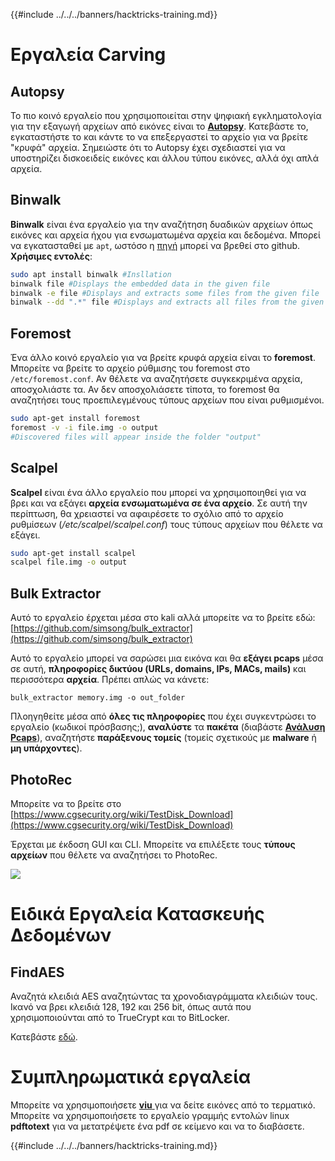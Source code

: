 {{#include ../../../banners/hacktricks-training.md}}

# Εργαλεία Carving

## Autopsy

Το πιο κοινό εργαλείο που χρησιμοποιείται στην ψηφιακή εγκληματολογία για την εξαγωγή αρχείων από εικόνες είναι το [**Autopsy**](https://www.autopsy.com/download/). Κατεβάστε το, εγκαταστήστε το και κάντε το να επεξεργαστεί το αρχείο για να βρείτε "κρυφά" αρχεία. Σημειώστε ότι το Autopsy έχει σχεδιαστεί για να υποστηρίζει δισκοειδείς εικόνες και άλλου τύπου εικόνες, αλλά όχι απλά αρχεία.

## Binwalk <a id="binwalk"></a>

**Binwalk** είναι ένα εργαλείο για την αναζήτηση δυαδικών αρχείων όπως εικόνες και αρχεία ήχου για ενσωματωμένα αρχεία και δεδομένα. Μπορεί να εγκατασταθεί με `apt`, ωστόσο η [πηγή](https://github.com/ReFirmLabs/binwalk) μπορεί να βρεθεί στο github.  
**Χρήσιμες εντολές**:
```bash
sudo apt install binwalk #Insllation
binwalk file #Displays the embedded data in the given file
binwalk -e file #Displays and extracts some files from the given file
binwalk --dd ".*" file #Displays and extracts all files from the given file
```
## Foremost

Ένα άλλο κοινό εργαλείο για να βρείτε κρυφά αρχεία είναι το **foremost**. Μπορείτε να βρείτε το αρχείο ρύθμισης του foremost στο `/etc/foremost.conf`. Αν θέλετε να αναζητήσετε συγκεκριμένα αρχεία, αποσχολιάστε τα. Αν δεν αποσχολιάσετε τίποτα, το foremost θα αναζητήσει τους προεπιλεγμένους τύπους αρχείων που είναι ρυθμισμένοι.
```bash
sudo apt-get install foremost
foremost -v -i file.img -o output
#Discovered files will appear inside the folder "output"
```
## **Scalpel**

**Scalpel** είναι ένα άλλο εργαλείο που μπορεί να χρησιμοποιηθεί για να βρει και να εξάγει **αρχεία ενσωματωμένα σε ένα αρχείο**. Σε αυτή την περίπτωση, θα χρειαστεί να αφαιρέσετε το σχόλιο από το αρχείο ρυθμίσεων \(_/etc/scalpel/scalpel.conf_\) τους τύπους αρχείων που θέλετε να εξάγει.
```bash
sudo apt-get install scalpel
scalpel file.img -o output
```
## Bulk Extractor

Αυτό το εργαλείο έρχεται μέσα στο kali αλλά μπορείτε να το βρείτε εδώ: [https://github.com/simsong/bulk_extractor](https://github.com/simsong/bulk_extractor)

Αυτό το εργαλείο μπορεί να σαρώσει μια εικόνα και θα **εξάγει pcaps** μέσα σε αυτή, **πληροφορίες δικτύου (URLs, domains, IPs, MACs, mails)** και περισσότερα **αρχεία**. Πρέπει απλώς να κάνετε:
```text
bulk_extractor memory.img -o out_folder
```
Πλοηγηθείτε μέσα από **όλες τις πληροφορίες** που έχει συγκεντρώσει το εργαλείο \(κωδικοί πρόσβασης;\), **αναλύστε** τα **πακέτα** \(διαβάστε [ **Ανάλυση Pcaps**](../pcap-inspection/)\), αναζητήστε **παράξενους τομείς** \(τομείς σχετικούς με **malware** ή **μη υπάρχοντες**\).

## PhotoRec

Μπορείτε να το βρείτε στο [https://www.cgsecurity.org/wiki/TestDisk_Download](https://www.cgsecurity.org/wiki/TestDisk_Download)

Έρχεται με έκδοση GUI και CLI. Μπορείτε να επιλέξετε τους **τύπους αρχείων** που θέλετε να αναζητήσει το PhotoRec.

![](../../../images/image%20%28524%29.png)

# Ειδικά Εργαλεία Κατασκευής Δεδομένων

## FindAES

Αναζητά κλειδιά AES αναζητώντας τα χρονοδιαγράμματα κλειδιών τους. Ικανό να βρει κλειδιά 128, 192 και 256 bit, όπως αυτά που χρησιμοποιούνται από το TrueCrypt και το BitLocker.

Κατεβάστε [εδώ](https://sourceforge.net/projects/findaes/).

# Συμπληρωματικά εργαλεία

Μπορείτε να χρησιμοποιήσετε [**viu** ](https://github.com/atanunq/viu) για να δείτε εικόνες από το τερματικό.
Μπορείτε να χρησιμοποιήσετε το εργαλείο γραμμής εντολών linux **pdftotext** για να μετατρέψετε ένα pdf σε κείμενο και να το διαβάσετε.

{{#include ../../../banners/hacktricks-training.md}}
